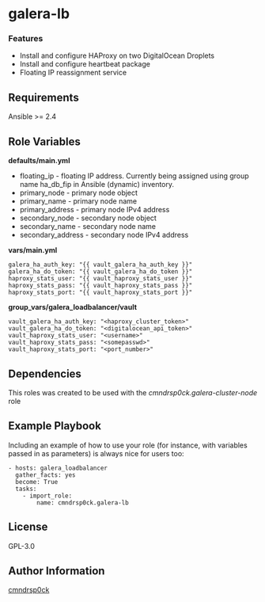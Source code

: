# galera-lb

### Features

* Install and configure HAProxy on two DigitalOcean Droplets
* Install and configure heartbeat package
* Floating IP reassignment service

Requirements
------------

Ansible >= 2.4

Role Variables
--------------
**defaults/main.yml**

* floating_ip - floating IP address. Currently being assigned using group name ha_db_fip in Ansible (dynamic) inventory.
* primary_node - primary node object
* primary_name - primary node name
* primary_address - primary node IPv4 address
* secondary_node - secondary node object
* secondary_name - secondary node name
* secondary_address - secondary node IPv4 address

**vars/main.yml**

```ansible
galera_ha_auth_key: "{{ vault_galera_ha_auth_key }}"
galera_ha_do_token: "{{ vault_galera_ha_do_token }}"
haproxy_stats_user: "{{ vault_haproxy_stats_user }}"
haproxy_stats_pass: "{{ vault_haproxy_stats_pass }}"
haproxy_stats_port: "{{ vault_haproxy_stats_port }}"
```

**group_vars/galera_loadbalancer/vault**

```ansible
vault_galera_ha_auth_key: "<haproxy_cluster_token>"
vault_galera_ha_do_token: "<digitalocean_api_token>"
vault_haproxy_stats_user: "<username>"
vault_haproxy_stats_pass: "<somepasswd>"
vault_haproxy_stats_port: "<port_number>"
```

Dependencies
------------

This roles was created to be used with the *cmndrsp0ck.galera-cluster-node* role

Example Playbook
----------------

Including an example of how to use your role (for instance, with variables passed in as parameters) is always nice for users too:

```ansible
- hosts: galera_loadbalancer
  gather_facts: yes
  become: True
  tasks:
    - import_role:
        name: cmndrsp0ck.galera-lb
```

License
-------

GPL-3.0

Author Information
------------------
[cmndrsp0ck](https://github.com/cmndrsp0ck)
